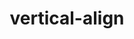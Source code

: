 ---
title: "vertical-align"
category: css
last_test_date: "2020-12-21"
test_url: "/tests/css-vertical-align-html-valign.html"
test_results_url: "https://app.emailonacid.com/app/acidtest/XDUBIjG7AOXLUwfUUDYDO68OO1POjklmaeeqkOeSylkJL/list"
stats: {
    apple-mail: {
        macos: {
            "13":"y"
        },
        ios: {
            "13":"y"
        }
    },
    gmail: {
        desktop-webmail: {
            "2020-12":"y"
        },
        ios: {
            "2020-12":"y"
        },
        android: {
            "2020-12":"y"
        },
        mobile-webmail: {
            "2020-12":"y"
        }
    },
    orange: {
        desktop-webmail: {
            "2020-12":"y"
        },
        ios: {
            "2020-12":"y"
        },
        android: {
            "2020-12":"y"
        }
    },
    outlook: {
        windows: {
            "2003":"y",
            "2007":"y",
            "2010":"y",
            "2013":"y",
            "2016":"y",
            "2019":"y"
        },
        windows-10-mail: {
            "2020-12":"y"
        },
        macos: {
            "2016":"y"
        },
        outlook-com: {
            "2020-12":"y"
        },
        ios: {
            "2020-12":"y"
        },
        android: {
            "2020-12":"y"
        }
    },
    samsung-email: {
        android: {
            "6.0":"y"
        }
    },
    sfr: {
        desktop-webmail: {
            "2020-12":"y"
        },
        ios: {
            "2020-12":"y"
        },
        android: {
            "2020-12":"y"
        }
    },
    thunderbird: {
        macos: {
            "78.6":"y"
        }
    },
    aol: {
        desktop-webmail: {
            "2020-12":"y"
        },
        ios: {
            "2020-12":"y"
        },
        android: {
            "2020-12":"y"
        }
    },
    yahoo: {
        desktop-webmail: {
            "2020-12":"y"
        },
        ios: {
            "2020-12":"y"
        },
        android: {
            "2020-12":"y"
        }
    },
    protonmail: {
        desktop-webmail: {
            "2020-12":"y"
        },
        ios: {
            "2020-12":"y"
        },
        android: {
            "2020-12":"y"
        }
    },
    hey: {
        desktop-webmail: {
            "2020-12":"y"
        }
    },
    mail-ru: {
        desktop-webmail: {
            "2020-12":"y"
        }
    }
}
notes: "This is a global note."
notes_by_num: {
    "1": "Partial. Fixed attachment is not supported.",
    "2": "Partial. Slash syntax values are not supported.",
    "3": "Partial. Values containing background images are not supported.",
    "4": "Buggy. For slash syntax values, it removes the slash character, making the value invalid.",
    "5": "Partial. Seems to only support background colors."
}
links: {
    "Can I use: vertical-align":"https://caniuse.com/mdn-css_properties_vertical-align",
    "MDN: vertical-align":"https://developer.mozilla.org/en-US/docs/Web/CSS/vertical-align"
}
---